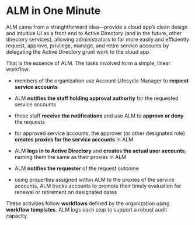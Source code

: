 ﻿[title]: # (ALM in One Minute)
[tags]: # (Account Lifecycle Manager,ALM,)
[priority]: # (3000)

# ALM in One Minute

ALM came from a straightforward idea—provide a cloud app’s clean design and intuitive UI as a front end to Active Directory (and in the future, other directory services), allowing administrators to far more easily and efficiently request, approve, privilege, manage, and retire service accounts by delegating the Active Directory grunt work to the cloud app.

That is the essence of ALM. The tasks involved form a simple, linear workflow:

* members of the organization use Account Lifecycle Manager to **request service accounts**

* ALM **notifies the staff holding approval authority** for the requested service accounts

* those staff **receive the notifications** and use ALM to **approve or deny** the requests

* for approved service accounts, the approver (or other designated role) **creates proxies for the service accounts** in ALM

* ALM **logs in to Active Directory** and **creates the actual user accounts**, naming them the same as their proxies in ALM

* ALM **notifies the requester** of the request outcome

* using properties assigned within ALM to the proxies of the service accounts, ALM tracks accounts to promote their timely evaluation for renewal or retirement on designated dates

These activities follow **workflows** defined by the organization using **workflow templates**. ALM logs each step to support a robust audit capacity.

